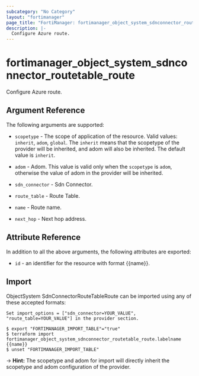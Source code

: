 ```yaml
---
subcategory: "No Category"
layout: "fortimanager"
page_title: "FortiManager: fortimanager_object_system_sdnconnector_routetable_route"
description: |-
  Configure Azure route.
---
```


# fortimanager_object_system_sdnconnector_routetable_route
Configure Azure route.

## Argument Reference


The following arguments are supported:

* `scopetype` - The scope of application of the resource. Valid values: `inherit`, `adom`, `global`. The `inherit` means that the scopetype of the provider will be inherited, and adom will also be inherited. The default value is `inherit`.
* `adom` - Adom. This value is valid only when the `scopetype` is `adom`, otherwise the value of adom in the provider will be inherited.
* `sdn_connector` - Sdn Connector.
* `route_table` - Route Table.

* `name` - Route name.
* `next_hop` - Next hop address.


## Attribute Reference

In addition to all the above arguments, the following attributes are exported:
* `id` - an identifier for the resource with format {{name}}.

## Import

ObjectSystem SdnConnectorRouteTableRoute can be imported using any of these accepted formats:
```
Set import_options = ["sdn_connector=YOUR_VALUE", "route_table=YOUR_VALUE"] in the provider section.

$ export "FORTIMANAGER_IMPORT_TABLE"="true"
$ terraform import fortimanager_object_system_sdnconnector_routetable_route.labelname {{name}}
$ unset "FORTIMANAGER_IMPORT_TABLE"
```
-> **Hint:** The scopetype and adom for import will directly inherit the scopetype and adom configuration of the provider.
